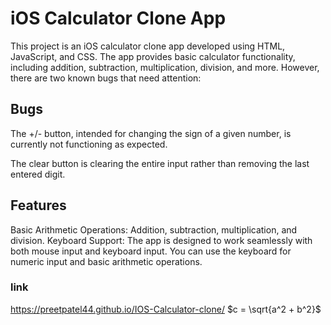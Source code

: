 <b><h1>iOS Calculator Clone App</h1></b>
This project is an iOS calculator clone app developed using HTML, JavaScript, and CSS. The app provides basic calculator functionality, including addition, subtraction, multiplication, division, and more. However, there are two known bugs that need attention:

<b><h2>Bugs</h2></b>
The +/- button, intended for changing the sign of a given number, is currently not functioning as expected.

The clear button is clearing the entire input rather than removing the last entered digit.

<b><h2>Features</h2></b>
Basic Arithmetic Operations: Addition, subtraction, multiplication, and division.
Keyboard Support: The app is designed to work seamlessly with both mouse input and keyboard input. You can use the keyboard for numeric input and basic arithmetic operations.

<b><h3>link</h3></b>
https://preetpatel44.github.io/IOS-Calculator-clone/
$c = \sqrt{a^2 + b^2}$
